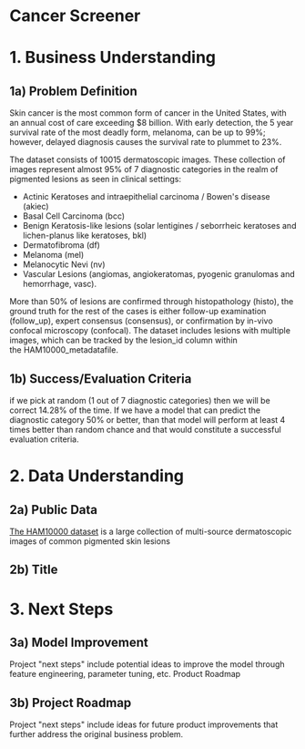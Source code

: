 # Cancer Screener
# 1. **Business Understanding**

## 1a) **Problem Definition**

Skin cancer is the most common form of cancer in the United States, with an annual cost of care exceeding $8 billion. With early detection, the 5 year survival rate of the most deadly form, melanoma, can be up to 99%; however, delayed diagnosis causes the survival rate to plummet to 23%.

The  dataset consists of 10015 dermatoscopic images. These collection of images represent almost 95% of 7 diagnostic categories in the realm of pigmented lesions as seen in clinical settings: 
- Actinic Keratoses and intraepithelial carcinoma / Bowen's disease (akiec)
- Basal Cell Carcinoma (bcc)
- Benign Keratosis-like lesions (solar lentigines / seborrheic keratoses and lichen-planus like keratoses, bkl)
- Dermatofibroma (df)
- Melanoma (mel)
- Melanocytic Nevi (nv)
- Vascular Lesions (angiomas, angiokeratomas, pyogenic granulomas and hemorrhage, vasc).

More than 50% of lesions are confirmed through histopathology (histo), the ground truth for the rest of the cases is either follow-up examination (follow_up), expert consensus (consensus), or confirmation by in-vivo confocal microscopy (confocal). The dataset includes lesions with multiple images, which can be tracked by the lesion_id column within the HAM10000_metadatafile.

## 1b) **Success/Evaluation Criteria**

if we pick at random (1 out of 7 diagnostic categories) then we will be correct 14.28% of the time. If we have a model that can predict the diagnostic category 50% or better, than that model will perform at least 4 times better than random chance and that would constitute a successful evaluation criteria.

# 2. **Data Understanding**

## 2a) **Public Data**
[The HAM10000 dataset](https://dataverse.harvard.edu/dataset.xhtml?persistentId=doi:10.7910/DVN/DBW86T) is a large collection of multi-source dermatoscopic images of common pigmented skin lesions

## 2b) Title


# 3. **Next Steps**
## 3a) **Model Improvement**
Project "next steps" include potential ideas to improve the model through feature engineering, parameter tuning, etc.
Product Roadmap
## 3b) **Project Roadmap**
Project "next steps" include ideas for future product improvements that further address the original business problem.
